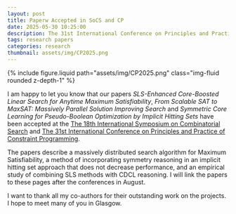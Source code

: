 ```yaml
---
layout: post
title: Paperw Accepted in SoCS and CP
date: 2025-05-30 10:25:00
description: The 31st International Conference on Principles and Practice of Constraint Programming and The 18th International Symposium on Combinatorial Search
tags: research papers
categories: research
thumbnail: assets/img/CP2025.png
---
```


<div class="row mt-3">
    <div class="col-sm mt-3 mt-md-0">
        {% include figure.liquid path="assets/img/CP2025.png" class="img-fluid rounded z-depth-1" %}
    </div>
</div>

I am happy to let you know that our papers _SLS-Enhanced Core-Boosted Linear Search for Anytime Maximum Satisfiability_, _From Scalable SAT to MaxSAT: Massively Parallel Solution Improving Search_ and _Symmetric Core Learning for Pseudo-Boolean Optimization by Implicit Hitting Sets_ have been accepted at
the [The 18th International Symposium on Combinatorial Search](https://socs25.search-conference.org/)
and [The 31st International Conference on Principles and Practice of Constraint Programming](https://cp2025.a4cp.org/index.html).

The papers describe a massively distributed search algorithm for Maximum Satisfiability, a method of incorporating
symmetry reasoning in an implicit hitting set approach that does not decrease performance, and an empirical study of combining SLS methods with CDCL reasoning. I will link the papers to these pages after the conferences in August.

I want to thank all my co-authors for their outstanding work on the projects. I hope to meet many of you in Glasgow.
